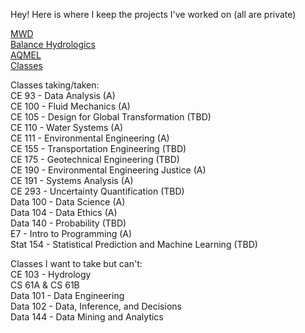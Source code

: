Hey! Here is where I keep the projects I've worked on (all are private)

[MWD](https://github.com/isabellegoebel/mwd)  
[Balance Hydrologics](https://github.com/isabellegoebel/bh)  
[AQMEL](https://github.com/isabellegoebel/aqmel)  
[Classes](https://github.com/isabellegoebel/classes)   

Classes taking/taken:  
CE 93 - Data Analysis (A)  
CE 100 - Fluid Mechanics (A)  
CE 105 - Design for Global Transformation (TBD)  
CE 110 - Water Systems (A)  
CE 111 - Environmental Engineering (A)  
CE 155 - Transportation Engineering (TBD)  
CE 175 - Geotechnical Engineering (TBD)  
CE 190 - Environmental Engineering Justice (A)  
CE 191 - Systems Analysis (A)   
CE 293 - Uncertainty Quantification (TBD)   
Data 100 - Data Science (A)  
Data 104 - Data Ethics (A)  
Data 140 - Probability (TBD)  
E7 - Intro to Programming (A)  
Stat 154 - Statistical Prediction and Machine Learning (TBD)   

Classes I want to take but can't:   
CE 103 - Hydrology     
CS 61A & CS 61B  
Data 101 - Data Engineering  
Data 102 - Data, Inference, and Decisions  
Data 144 - Data Mining and Analytics  


